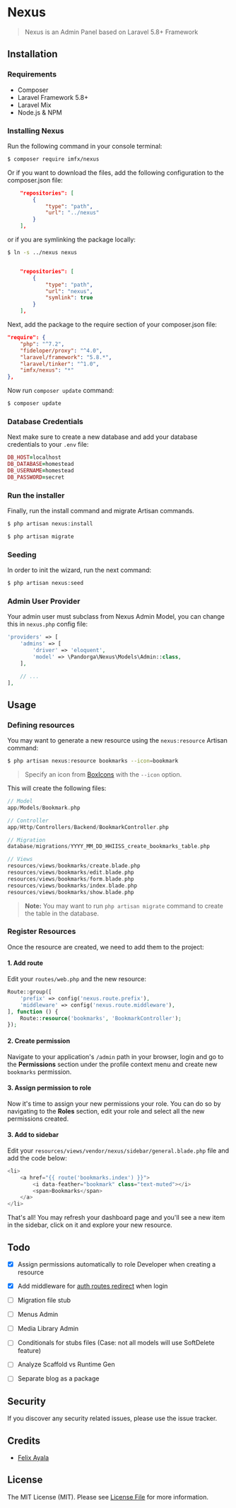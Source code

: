 # Nexus

> Nexus is an Admin Panel based on Laravel 5.8+ Framework

## Installation

### Requirements

* Composer
* Laravel Framework 5.8+
* Laravel Mix
* Node.js & NPM

### Installing Nexus

Run the following command in your console terminal:

```bash
$ composer require imfx/nexus
```

Or if you want to download the files, add the following configuration to the composer.json file:

```json
    "repositories": [
        {
            "type": "path",
            "url": "../nexus"
        }
    ],
```

or if you are symlinking the package locally:

```bash
$ ln -s ../nexus nexus
```

```json

    "repositories": [
        {
            "type": "path",
            "url": "nexus",
            "symlink": true
        }
    ],
```

Next, add the package to the require section of your composer.json file:

```json
"require": {
    "php": "^7.2",
    "fideloper/proxy": "^4.0",
    "laravel/framework": "5.8.*",
    "laravel/tinker": "^1.0",
    "imfx/nexus": "*"
},
```

Now run `composer update` command:

```bash
$ composer update
```

### Database Credentials

Next make sure to create a new database and add your database credentials to your `.env` file:

```ruby
DB_HOST=localhost
DB_DATABASE=homestead
DB_USERNAME=homestead
DB_PASSWORD=secret
```

### Run the installer

Finally, run the install command and migrate Artisan commands.

```bash
$ php artisan nexus:install

$ php artisan migrate
```

### Seeding

In order to init the wizard, run the next command:

```bash
$ php artisan nexus:seed
```

### Admin User Provider

Your admin user must subclass from Nexus Admin Model, you can change this in `nexus.php` config file:

```php
'providers' => [
    'admins' => [
        'driver' => 'eloquent',
        'model' => \Pandorga\Nexus\Models\Admin::class,
    ],

    // ...
],
```

## Usage

### Defining resources

You may want to generate a new resource using the `nexus:resource` Artisan command:

```bash
$ php artisan nexus:resource bookmarks --icon=bookmark
```

> Specify an icon from [BoxIcons](https://feathericons.com/) with the `--icon` option.

This will create the following files:

```php
// Model
app/Models/Bookmark.php

// Controller
app/Http/Controllers/Backend/BookmarkController.php

// Migration
database/migrations/YYYY_MM_DD_HHIISS_create_bookmarks_table.php

// Views
resources/views/bookmarks/create.blade.php
resources/views/bookmarks/edit.blade.php
resources/views/bookmarks/form.blade.php
resources/views/bookmarks/index.blade.php
resources/views/bookmarks/show.blade.php
```

> **Note:** You may want to run `php artisan migrate` command to create the table in the database.

### Register Resources

Once the resource are created, we need to add them to the project:

#### 1. Add route

Edit your `routes/web.php` and the new resource:

```php
Route::group([
	'prefix' => config('nexus.route.prefix'),
	'middleware' => config('nexus.route.middleware'),
], function () {
	Route::resource('bookmarks', 'BookmarkController');
});
```

#### 2. Create permission

Navigate to your application's `/admin` path in your browser, login and go to the **Permissions** section under the profile context menu and create new `bookmarks` permission.

#### 3. Assign permission to role

Now it's time to assign your new permissions your role. You can do so by navigating to the **Roles** section, edit your role and select all the new permissions created.

#### 3. Add to sidebar

Edit your `resources/views/vendor/nexus/sidebar/general.blade.php` file and add the code below:

```php
<li>
	<a href="{{ route('bookmarks.index') }}">
		<i data-feather="bookmark" class="text-muted"></i>
		<span>Bookmarks</span>
	</a>
</li>
```

That's all! You may refresh your dashboard page and you'll see a new item in the sidebar, click on it and explore your new resource.


## Todo

* [x] Assign permissions automatically to role Developer when creating a resource
* [x] Add middleware for [auth routes redirect](https://laracasts.com/discuss/channels/general-discussion/l5-register-a-route-middleware-at-package?page=1) when login
* [ ] Migration file stub
* [ ] Menus Admin
* [ ] Media Library Admin
* [ ] Conditionals for stubs files (Case: not all models will use SoftDelete feature)
* [ ] Analyze Scaffold vs Runtime Gen
* [ ] Separate blog as a package


## Security

If you discover any security related issues, please use the issue tracker.

## Credits

- [Felix Ayala](http://felixaya.la)

## License

The MIT License (MIT). Please see [License File](LICENSE.md) for more information.
